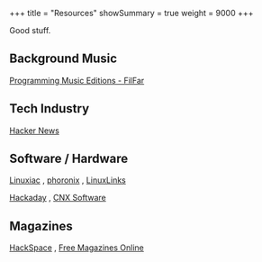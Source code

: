 +++
title       = "Resources"
showSummary = true
weight      = 9000
+++

Good stuff.

<!--more-->

## Background Music

[Programming Music Editions - FilFar](https://www.youtube.com/watch?v=AF8LSurfct4&list=PLEM4vOSCprSvlS4kKEEBX1ubMDWRuES3c)

## Tech Industry

[Hacker News](https://news.ycombinator.com/)

## Software / Hardware

[Linuxiac](https://linuxiac.com/)
, [phoronix](https://www.phoronix.com/)
, [LinuxLinks](https://www.linuxlinks.com/)

[Hackaday](https://hackaday.com/)
, [CNX Software](https://www.cnx-software.com/)

## Magazines

[HackSpace](https://hackspace.raspberrypi.com/)
, [Free Magazines Online](https://freemagazines.top/)

